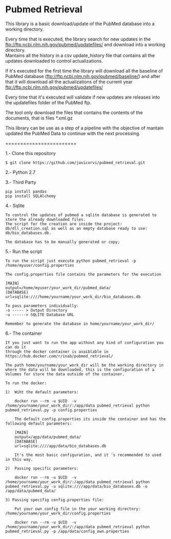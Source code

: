 Pubmed Retrieval 
========================

This library is a basic download/update of the PubMed database into a working directory.  

Every time that is executed, the library search for new updates in the ftp://ftp.ncbi.nlm.nih.gov/pubmed/updatefiles/ and download into a working directory.  
Mantains all the history in a csv update_history file that contains all the updates downloaded to control actualizations.
  
If it's executed for the first time the library will download all the baseline of PubMed database (ftp://ftp.ncbi.nlm.nih.gov/pubmed/baseline/) and after that it will 
download all the actualizations of the current year ftp://ftp.ncbi.nlm.nih.gov/pubmed/updatefiles/

Every time that it's executed will validate if new updates are releases into the updatefiles folder of the PubMed ftp.

The tool only download the files that contains the contents of the documents, that is files *.xml.gz

This library can be use as a step of a pipeline with the objective of mantain updated the PubMed Data to continue with the next processing.

========================

1.- Clone this repository 

    $ git clone https://github.com/javicorvi/pubmed_retrieval.git
    
2.- Python 2.7 
	
	
3.- Third Party 
	
	pip install pandas
	pip install SQLAlchemy

4.- Sqlite 
	
	To control the updates of pubmed a sqlite database is generated to store the already downloaded files.  
	The script for the creation are inside the project: db/dll_creation.sql as well as an empty database ready to use: db/bio_databases.db.
	 
	The database has to be manually generated or copy; 
	
5.- Run the script
	
	To run the script just execute python pubmed_retrieval -p /home/myuser/config.properties
	
	The config.properties file contains the parameters for the execution
	
	[MAIN]
	output=/home/myuser/your_work_dir/pubmed_data/
	[DATABASE]
	url=sqlite:////home/yourname/your_work_dir/bio_databases.db
	
	To pass parameters individually:
	-o ----- > Output Directory
	-u ------> SQLITE Database URL
	
	Remember to generate the database in home/yourname/your_work_dir/ 
	
6.- The container 
	
	If you just want to run the app without any kind of configuration you can do it 
	through the docker container is avaiblable in https://hub.docker.com/r/inab/pubmed_retrieval/ 

	The path home/yourname/your_work_dir will be the working directory in where the data will be downloaded, this is the configuration of a 
	Volumes for store the data outside of the container.

	To run the docker: 
	
	1)  Wiht the default parameters: 
	    
	    docker run --rm -u $UID  -v /home/yourname/your_work_dir/:/app/data pubmed_retrieval python pubmed_retrieval.py -p config.properties

		The default config.properties its inside the container and has the following default parameters: 
		
		[MAIN]
		output=/app/data/pubmed_data/
		[DATABASE]
		url=sqlite:////app/data/bio_databases.db
	
		It's the most basic configuration, and it 's recommended to used in this way.
	
	2)  Passing specific parameters:
	
		docker run --rm -u $UID  -v /home/yourname/your_work_dir/:/app/data pubmed_retrieval python pubmed_retrieval.py -u sqlite:////app/data/bio_databases.db -o /app/data/pubmed_data/

	3) Passing specifig config.properties file:
	
		Put your own config file in the your working directory:  /home/yourname/your_work_dir/config.properties  
		
		docker run --rm -u $UID  -v /home/yourname/your_work_dir/:/app/data pubmed_retrieval python pubmed_retrieval.py -p /app/data/config_own.properties
		
		

